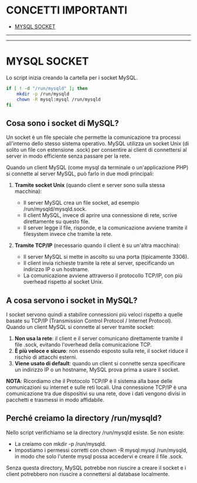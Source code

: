 # CONCETTI IMPORTANTI
- [MYSQL SOCKET](#MYSQL_SOCKET)

***
***

# MYSQL SOCKET
Lo script inizia creando la cartella per i socket MySQL.
```sh
if [ ! -d "/run/mysqld" ]; then
    mkdir -p /run/mysqld
    chown -R mysql:mysql /run/mysqld
fi
```

## Cosa sono i socket di MySQL?
Un socket è un file speciale che permette la comunicazione tra processi all'interno dello stesso sistema operativo. MySQL utilizza un socket Unix (di solito un file con estensione .sock) per consentire ai client di connettersi al server in modo efficiente senza passare per la rete.


Quando un client MySQL (come mysql da terminale o un'applicazione PHP) si connette al server MySQL, può farlo in due modi principali:
1. **Tramite socket Unix** (quando client e server sono sulla stessa macchina):
    - Il server MySQL crea un file socket, ad esempio /run/mysqld/mysqld.sock.
    - Il client MySQL, invece di aprire una connessione di rete, scrive direttamente su questo file.
    - Il server legge il file, risponde, e la comunicazione avviene tramite il filesystem invece che tramite la rete.

2. **Tramite TCP/IP** (necessario quando il client è su un'altra macchina):
    - Il server MySQL si mette in ascolto su una porta (tipicamente 3306).
    - Il client invia richieste tramite la rete al server, specificando un indirizzo IP o un hostname.
    - La comunicazione avviene attraverso il protocollo TCP/IP, con più overhead rispetto al socket Unix.


## A cosa servono i socket in MySQL?
I socket servono quindi a stabilire connessioni più veloci rispetto a quelle basate su TCP/IP (Transmission Control Protocol / Internet Protocol). 
Quando un client MySQL si connette al server tramite socket:

1. **Non usa la rete**: il client e il server comunicano direttamente tramite il file .sock, evitando l'overhead della comunicazione TCP.
2. **È più veloce e sicuro**: non essendo esposto sulla rete, il socket riduce il rischio di attacchi esterni.
3. **Viene usato di default**: quando un client si connette senza specificare un indirizzo IP o un hostname, MySQL prova prima a usare il socket.

**NOTA**: Ricordiamo che il Protocolo TCP/IP è il sistema alla base delle comunicazioni su internet e sulle reti locali. Una connessione TCP/IP è una comunicazione tra due dispositivi su una rete, dove i dati vengono divisi in pacchetti e trasmessi in modo affidabile.


## Perché  creiamo la directory /run/mysqld?
Nello script verifichiamo se la directory /run/mysqld esiste. Se non esiste:

- La creiamo con mkdir -p /run/mysqld.
- Impostiamo i permessi corretti con chown -R mysql:mysql /run/mysqld, in modo che solo l'utente mysql possa accedervi e creare il file .sock.

Senza questa directory, MySQL potrebbe non riuscire a creare il socket e i client potrebbero non riuscire a connettersi al database localmente.